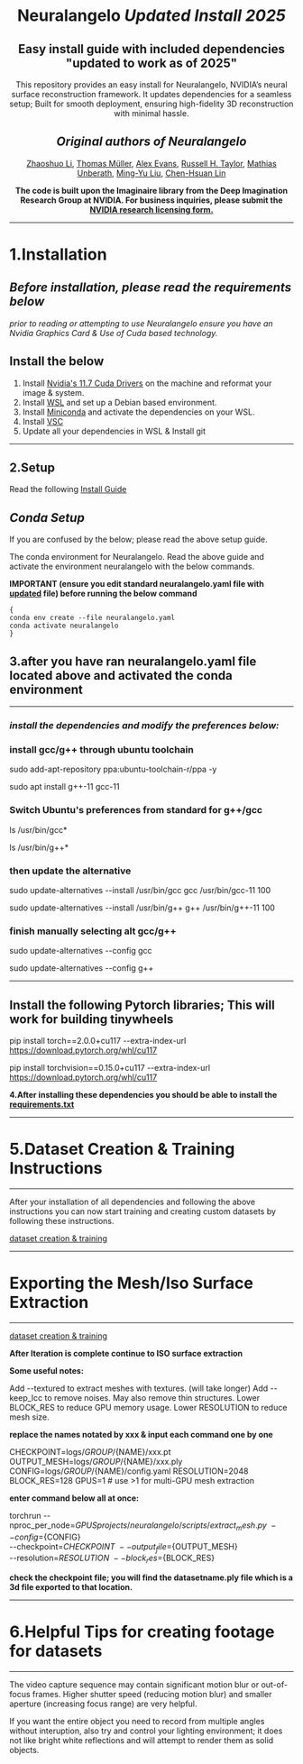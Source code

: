 <div align="center">
  
# **Neuralangelo** *Updated Install 2025*
## Easy install guide with included dependencies "updated to work as of 2025"
This repository provides an easy install for Neuralangelo, NVIDIA’s neural surface reconstruction framework. It updates dependencies for a seamless setup; Built for smooth deployment, ensuring high-fidelity 3D reconstruction with minimal hassle.
## *Original authors of Neuralangelo*
[Zhaoshuo Li](https://mli0603.github.io/), [Thomas Müller](https://tom94.net/), [Alex Evans](https://research.nvidia.com/person/alex-evans), [Russell H. Taylor](https://www.cs.jhu.edu/~rht/), [Mathias Unberath](https://mathiasunberath.github.io/), [Ming-Yu Liu](https://mingyuliu.net/), [Chen-Hsuan Lin](https://chenhsuanlin.bitbucket.io/)

**The code is built upon the Imaginaire library from the Deep Imagination Research Group at NVIDIA.
For business inquiries, please submit the [NVIDIA research licensing form.](https://www.nvidia.com/en-us/research/inquiries/)**
</div>

---

# **1.Installation**

## *Before installation, please read the requirements below*

*prior to reading or attempting to use Neuralangelo ensure you have an Nvidia Graphics Card & Use of Cuda based technology.*

## **Install the below** 

1. Install [Nvidia's 11.7 Cuda Drivers](https://developer.nvidia.com/cuda-11-7-0-download-archive) on the machine and reformat your image & system.
2. Install [WSL](https://learn.microsoft.com/en-us/windows/wsl/install) and set up a Debian based environment.
3. Install [Miniconda](https://docs.anaconda.com/miniconda/) and activate the dependencies on your WSL.
4. Install [VSC](https://code.visualstudio.com/download)
5. Update all your dependencies in WSL & Install git

---

## **2.Setup**

Read the following [Install Guide](https://github.com/beasmith152/Easy-Install-Neuralangelo-includes-updated-dependency-list-/blob/main/INSTALLGUIDE.md)

## *Conda Setup* 

If you are confused by the below; please read the above setup guide.

The conda environment for Neuralangelo. Read the above guide and activate the environment neuralangelo with the below commands.

**IMPORTANT (ensure you edit standard neuralangelo.yaml file with [updated](https://github.com/beasmith152/Easy-Install-Neuralangelo-includes-updated-dependency-list-/blob/main/neuralangelo.yaml) file) before running the below command**

```
{
conda env create --file neuralangelo.yaml
conda activate neuralangelo
}
```
## **3.after you have ran neuralangelo.yaml file located above and activated the conda environment**

---

### *install the dependencies and modify the preferences below:*


### **install gcc/g++ through ubuntu toolchain**


sudo add-apt-repository ppa:ubuntu-toolchain-r/ppa -y


sudo apt install g++-11 gcc-11


### **Switch Ubuntu's preferences from standard for g++/gcc**


ls /usr/bin/gcc*


ls /usr/bin/g++*


### **then update the alternative**


sudo update-alternatives --install /usr/bin/gcc gcc /usr/bin/gcc-11 100


sudo update-alternatives --install /usr/bin/g++ g++ /usr/bin/g++-11 100


### **finish manually selecting alt gcc/g++**


sudo update-alternatives --config gcc


sudo update-alternatives --config g++

---

## **Install the following Pytorch libraries; This will work for building tinywheels**


pip install torch==2.0.0+cu117 --extra-index-url https://download.pytorch.org/whl/cu117


pip install torchvision==0.15.0+cu117 --extra-index-url https://download.pytorch.org/whl/cu117



**4.After installing these dependencies you should be able to install the [requirements.txt](https://github.com/beasmith152/Easy-Install-Neuralangelo-includes-updated-dependency-list-/blob/main/requirements.txt)**

---

# **5.Dataset Creation & Training Instructions**

---

After your installation of all dependencies and following the above instructions you can now start training and creating custom datasets by following these instructions.


[dataset creation & training](https://github.com/beasmith152/Easy-Install-Neuralangelo-includes-updated-dependency-list-/blob/main/Dataset%20Creation%20%26%20Training%20Instructions.md)

---

# **Exporting the Mesh/Iso Surface Extraction**

---

[dataset creation & training](https://github.com/beasmith152/Easy-Install-Neuralangelo-includes-updated-dependency-list-/blob/main/Dataset%20Creation%20%26%20Training%20Instructions.md)

**After Iteration is complete continue to ISO surface extraction**

   
**Some useful notes:**

Add --textured to extract meshes with textures. (will take longer)
Add --keep_lcc to remove noises. May also remove thin structures.
Lower BLOCK_RES to reduce GPU memory usage.
Lower RESOLUTION to reduce mesh size.

**replace the names notated by xxx & input each command one by one**

CHECKPOINT=logs/${GROUP}/${NAME}/xxx.pt
OUTPUT_MESH=logs/${GROUP}/${NAME}/xxx.ply
CONFIG=logs/${GROUP}/${NAME}/config.yaml
RESOLUTION=2048
BLOCK_RES=128
GPUS=1  # use >1 for multi-GPU mesh extraction


**enter command below all at once:**


torchrun --nproc_per_node=${GPUS} projects/neuralangelo/scripts/extract_mesh.py \
    --config=${CONFIG} \
    --checkpoint=${CHECKPOINT} \
    --output_file=${OUTPUT_MESH} \
    --resolution=${RESOLUTION} \
    --block_res=${BLOCK_RES} 
    

**check the checkpoint file; you will find the datasetname.ply file which is a 3d file exported to that location.**

---

# **6.Helpful Tips for creating footage for datasets**

---

The video capture sequence may contain significant motion blur or out-of-focus frames. Higher shutter speed (reducing motion blur) and smaller aperture (increasing focus range) are very helpful.

If you want the entire object you need to record from multiple angles without interuption, also try and control your lighting environment; it does not like bright white reflections and will attempt to render them as solid objects. 


